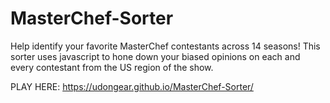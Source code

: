 # MasterChef-Sorter

Help identify your favorite MasterChef contestants across 14 seasons! This sorter uses javascript to hone down your biased opinions on each and every contestant from the US region of the show. 

PLAY  HERE:
https://udongear.github.io/MasterChef-Sorter/
